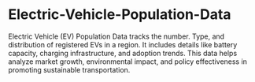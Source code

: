 # Electric-Vehicle-Population-Data
Electric Vehicle (EV) Population Data tracks the number.
Type, and distribution of registered EVs in a region.
It includes details like battery capacity, charging infrastructure, and adoption trends. This data helps analyze market growth, environmental impact, and policy effectiveness in promoting sustainable transportation.
